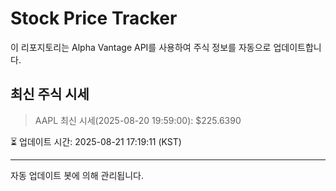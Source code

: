 
# Stock Price Tracker

이 리포지토리는 Alpha Vantage API를 사용하여 주식 정보를 자동으로 업데이트합니다.

## 최신 주식 시세
> AAPL 최신 시세(2025-08-20 19:59:00): $225.6390

⏳ 업데이트 시간: 2025-08-21 17:19:11 (KST)

---
자동 업데이트 봇에 의해 관리됩니다.
